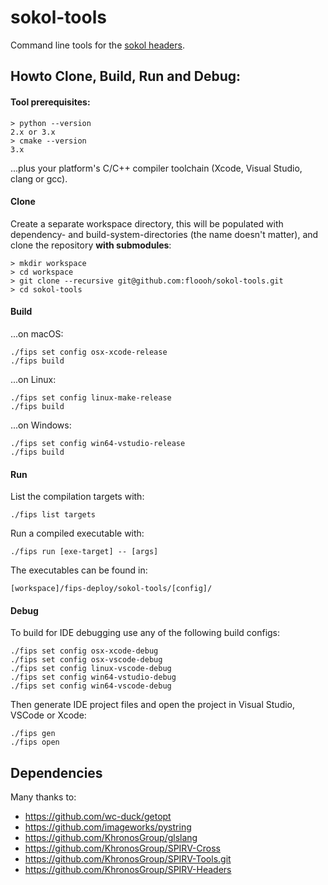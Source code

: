 # sokol-tools

Command line tools for the [sokol headers](https://github.com/floooh/sokol).

## Howto Clone, Build, Run and Debug:

#### Tool prerequisites:
```
> python --version
2.x or 3.x
> cmake --version
3.x
```
...plus your platform's C/C++ compiler toolchain (Xcode, Visual Studio, clang
or gcc).

#### Clone

Create a separate workspace directory, this will be populated with
dependency- and build-system-directories (the name doesn't matter),
and clone the repository **with submodules**:

```
> mkdir workspace
> cd workspace
> git clone --recursive git@github.com:floooh/sokol-tools.git
> cd sokol-tools
```

#### Build
...on macOS:
```
./fips set config osx-xcode-release
./fips build
```

...on Linux:
```
./fips set config linux-make-release
./fips build
```

...on Windows:
```
./fips set config win64-vstudio-release
./fips build
```

#### Run
List the compilation targets with:
```
./fips list targets
```

Run a compiled executable with:
```
./fips run [exe-target] -- [args]
```

The executables can be found in:

```
[workspace]/fips-deploy/sokol-tools/[config]/
```

#### Debug
To build for IDE debugging use any of the following build configs:
```
./fips set config osx-xcode-debug
./fips set config osx-vscode-debug
./fips set config linux-vscode-debug
./fips set config win64-vstudio-debug
./fips set config win64-vscode-debug
```

Then generate IDE project files and open the project in Visual Studio,
VSCode or Xcode:
```
./fips gen
./fips open
```

## Dependencies

Many thanks to:

- https://github.com/wc-duck/getopt
- https://github.com/imageworks/pystring
- https://github.com/KhronosGroup/glslang
- https://github.com/KhronosGroup/SPIRV-Cross
- https://github.com/KhronosGroup/SPIRV-Tools.git
- https://github.com/KhronosGroup/SPIRV-Headers

